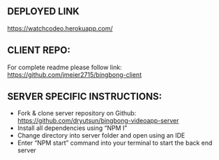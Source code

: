 ## DEPLOYED LINK

https://watchcodeo.herokuapp.com/

## CLIENT REPO:
For complete readme please follow link:
https://github.com/jmeier2715/bingbong-client

## SERVER SPECIFIC INSTRUCTIONS:
- Fork & clone server repository on Github: https://github.com/dryutsun/bingbong-videoapp-server
- Install all dependencies using “NPM I”
- Change directory into server folder and open using an IDE
- Enter “NPM start” command into your terminal to start the back end server



